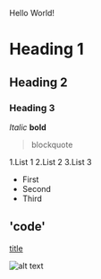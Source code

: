 Hello World!
# Heading 1
## Heading 2
### Heading 3

*Italic*
**bold**

>blockquote

1.List 1
2.List 2
3.List 3

- First
- Second
- Third

'code'
---
[title](https://www.example.com)

![alt text](image.jpg)
